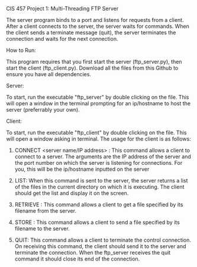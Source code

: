 CIS 457 Project 1: Multi-Threading FTP Server

The server program binds to a port and listens for requests from a client. After a client connects to the server, the server waits for commands. When the client sends a terminate message (quit), the server terminates the connection and waits for the next connection.

How to Run:

This program requires that you first start the server (ftp_server.py), then start the client (ftp_client.py). Download all the files from this Github to ensure you have all dependencies.

Server:

To start, run the executable "ftp_server" by double clicking on the file. This will open a window in the terminal prompting for an ip/hostname to host the server (preferrably your own). 
  
Client:

To start, run the executable "ftp_client" by double clicking on the file. This will open a window asking in terminal. The usage for the client is as follows:

1.	CONNECT <server name/IP address> <server port>: This command allows a client to connect to a server. The arguments are the IP address of the server and the port number on which the server is listening for connections. For you, this will be the ip/hostname inputted on the server

2.	LIST: When this command is sent to the server, the server returns a list of the files in the current directory on which it is executing. The client should get the list and display it on the screen.

3.	RETRIEVE <filename>: This command allows a client to get a file specified by its filename from the server.

4.	STORE <filename>: This command allows a client to send a file specified by its filename to the server.

5.	QUIT: This command allows a client to terminate the control connection. On receiving this command, the client should send it to the server and terminate the connection. When the ftp_server receives the quit command it should close its end of the connection.
